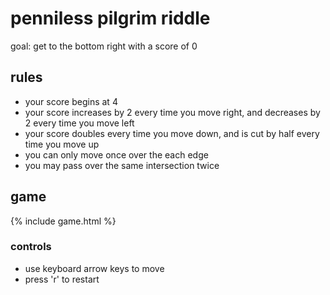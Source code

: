 ---
---

# penniless pilgrim riddle

goal: get to the bottom right with a score of 0

## rules

- your score begins at 4
- your score increases by 2 every time you move right, and decreases by 2 every time you move left
- your score doubles every time you move down, and is cut by half every time you move up
- you can only move once over the each edge
- you may pass over the same intersection twice

## game

{% include game.html %}

### controls

- use keyboard arrow keys to move
- press 'r' to restart
